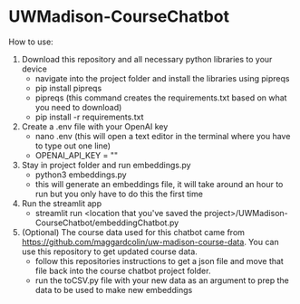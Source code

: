 # UWMadison-CourseChatbot

How to use:

1. Download this repository and all necessary python libraries to your device
   - navigate into the project folder and install the libraries using pipreqs
   - pip install pipreqs
   - pipreqs (this command creates the requirements.txt based on what you need to download)
   - pip install -r requirements.txt
2. Create a .env file with your OpenAI key
   - nano .env (this will open a text editor in the terminal where you have to type out one line)
   - OPENAI_API_KEY = "<your key>"
3. Stay in project folder and run embeddings.py
   - python3 embeddings.py
   - this will generate an embeddings file, it will take around an hour to run but you only have to do this the first time
4. Run the streamlit app
   - streamlit run <location that you've saved the project>/UWMadison-CourseChatbot/embeddingChatbot.py
5. (Optional) The course data used for this chatbot came from https://github.com/maggardcolin/uw-madison-course-data. You can use this repository to get updated course data.
   - follow this repositories instructions to get a json file and move that file back into the course chatbot project folder.
   - run the toCSV.py file with your new data as an argument to prep the data to be used to make new embeddings
